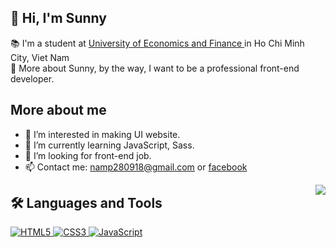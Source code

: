 
<h2> 👋 Hi, I'm Sunny </h2>

📚 I'm a student at <a href="https://www.uef.edu.vn/"> University of Economics and Finance </a> in Ho Chi Minh City, Viet Nam <br>
💞️ More about Sunny, by the way, I want to be a professional front-end developer.

<h2>  More about me </h2>

- 👀 I’m interested in making UI website.
- 🌱 I’m currently learning JavaScript, Sass.
- 💞️ I’m looking for front-end job.
- 📫 Contact me: namp280918@gmail.com or <a href ="https://www.facebook.com/Sunny.pnhn"> facebook </a>

<a target="_blank" rel="noopener noreferrer nofollow" href="https://camo.githubusercontent.com/86de8a38b26d743691ecea91a8295696d17e06b4fc36c851343d7a37b9c34137/68747470733a2f2f6d656469612e67697068792e636f6d2f6d656469612f4970655953455a7368546566652f67697068792e676966" data-target="animated-image.originalLink"><img src="https://camo.githubusercontent.com/86de8a38b26d743691ecea91a8295696d17e06b4fc36c851343d7a37b9c34137/68747470733a2f2f6d656469612e67697068792e636f6d2f6d656469612f4970655953455a7368546566652f67697068792e676966" align="right" data-canonical-src="https://media.giphy.com/media/IpeYSEZshTefe/giphy.gif" style="max-width: 100%; display: inline-block;" data-target="animated-image.originalImage"></a>

<h2> 🛠️ Languages and Tools </h2>
<a target="_blank" rel="noopener noreferrer nofollow" href="https://camo.githubusercontent.com/4a5f84f17a4e32d3e66234308e888e78a5f8837151ef730bcc80dab5d492859d/68747470733a2f2f696d672e736869656c64732e696f2f62616467652f68746d6c352d6530373033352e7376673f7374796c653d666f722d7468652d6261646765266c6f676f3d68746d6c35266c6f676f436f6c6f723d7768697465">
<img src="https://camo.githubusercontent.com/4a5f84f17a4e32d3e66234308e888e78a5f8837151ef730bcc80dab5d492859d/68747470733a2f2f696d672e736869656c64732e696f2f62616467652f68746d6c352d6530373033352e7376673f7374796c653d666f722d7468652d6261646765266c6f676f3d68746d6c35266c6f676f436f6c6f723d7768697465" alt="HTML5" data-canonical-src="https://img.shields.io/badge/html5-e07035.svg?style=for-the-badge&amp;logo=html5&amp;logoColor=white" style="max-width: 100%;">
</a>


<a target="_blank" rel="noopener noreferrer nofollow" href="https://camo.githubusercontent.com/32c780811784a69d4d4d115f61646e43ecb6be035f547c4484b3edb4b2547047/68747470733a2f2f696d672e736869656c64732e696f2f62616467652f637373332d3239363566312e7376673f7374796c653d666f722d7468652d6261646765266c6f676f3d63737333266c6f676f436f6c6f723d7768697465">
<img src="https://camo.githubusercontent.com/32c780811784a69d4d4d115f61646e43ecb6be035f547c4484b3edb4b2547047/68747470733a2f2f696d672e736869656c64732e696f2f62616467652f637373332d3239363566312e7376673f7374796c653d666f722d7468652d6261646765266c6f676f3d63737333266c6f676f436f6c6f723d7768697465" alt="CSS3" data-canonical-src="https://img.shields.io/badge/css3-2965f1.svg?style=for-the-badge&amp;logo=css3&amp;logoColor=white" style="max-width: 100%;">
</a>

<a target="_blank" rel="noopener noreferrer nofollow" href="https://camo.githubusercontent.com/c8a313ddabf62fcb55ce830278ff44430546e9347375831d3f093eeb84ed1514/68747470733a2f2f696d672e736869656c64732e696f2f62616467652f6a6176617363726970742d3332333333302e7376673f7374796c653d666f722d7468652d6261646765266c6f676f3d6a617661736372697074266c6f676f436f6c6f723d663064623466">
<img src="https://camo.githubusercontent.com/c8a313ddabf62fcb55ce830278ff44430546e9347375831d3f093eeb84ed1514/68747470733a2f2f696d672e736869656c64732e696f2f62616467652f6a6176617363726970742d3332333333302e7376673f7374796c653d666f722d7468652d6261646765266c6f676f3d6a617661736372697074266c6f676f436f6c6f723d663064623466" alt="JavaScript" data-canonical-src="https://img.shields.io/badge/javascript-323330.svg?style=for-the-badge&amp;logo=javascript&amp;logoColor=f0db4f" style="max-width: 100%;">
</a>
<!---
Shunadesu/Shunadesu is a ✨ special ✨ repository because its `README.md` (this file) appears on your GitHub profile.
You can click the Preview link to take a look at your changes.
--->
